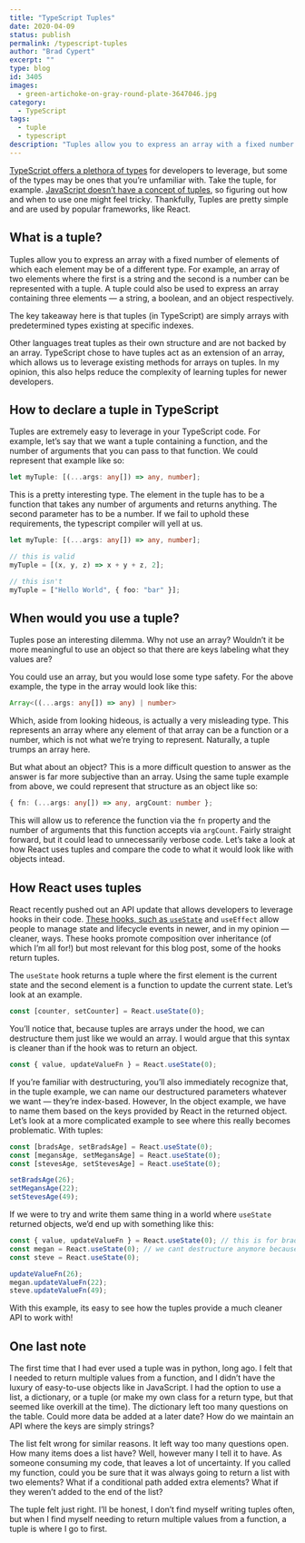 ```yaml
---
title: "TypeScript Tuples"
date: 2020-04-09
status: publish
permalink: /typescript-tuples
author: "Brad Cypert"
excerpt: ""
type: blog
id: 3405
images:
  - green-artichoke-on-gray-round-plate-3647046.jpg
category:
  - TypeScript
tags:
  - tuple
  - typescript
description: "Tuples allow you to express an array with a fixed number of elements of which each element may be of a different type. The key takeaway here is that tuples (in TypeScript) are simply arrays with predetermined types existing at specific indexes."
---
```


[TypeScript offers a plethora of types](https://www.typescriptlang.org/docs/handbook/basic-types.html) for developers to leverage, but some of the types may be ones that you’re unfamiliar with. Take the tuple, for example. [JavaScript doesn’t have a concept of tuples](https://stackoverflow.com/questions/4512405/javascript-variable-assignments-from-tuples), so figuring out how and when to use one might feel tricky. Thankfully, Tuples are pretty simple and are used by popular frameworks, like React.

## What is a tuple?

Tuples allow you to express an array with a fixed number of elements of which each element may be of a different type. For example, an array of two elements where the first is a string and the second is a number can be represented with a tuple. A tuple could also be used to express an array containing three elements — a string, a boolean, and an object respectively.

The key takeaway here is that tuples (in TypeScript) are simply arrays with predetermined types existing at specific indexes.

Other languages treat tuples as their own structure and are not backed by an array. TypeScript chose to have tuples act as an extension of an array, which allows us to leverage existing methods for arrays on tuples. In my opinion, this also helps reduce the complexity of learning tuples for newer developers.

## How to declare a tuple in TypeScript

Tuples are extremely easy to leverage in your TypeScript code. For example, let’s say that we want a tuple containing a function, and the number of arguments that you can pass to that function. We could represent that example like so:

```typescript
let myTuple: [(...args: any[]) => any, number];
```

This is a pretty interesting type. The element in the tuple has to be a function that takes any number of arguments and returns anything. The second parameter has to be a number. If we fail to uphold these requirements, the typescript compiler will yell at us.

```typescript
let myTuple: [(...args: any[]) => any, number];

// this is valid
myTuple = [(x, y, z) => x + y + z, 2];

// this isn't
myTuple = ["Hello World", { foo: "bar" }];
```

## When would you use a tuple?

Tuples pose an interesting dilemma. Why not use an array? Wouldn’t it be more meaningful to use an object so that there are keys labeling what they values are?

You could use an array, but you would lose some type safety. For the above example, the type in the array would look like this:

```typescript
Array<((...args: any[]) => any) | number>
```

Which, aside from looking hideous, is actually a very misleading type. This represents an array where any element of that array can be a function or a number, which is not what we’re trying to represent. Naturally, a tuple trumps an array here.

But what about an object? This is a more difficult question to answer as the answer is far more subjective than an array. Using the same tuple example from above, we could represent that structure as an object like so:

```typescript
{ fn: (...args: any[]) => any, argCount: number };
```

This will allow us to reference the function via the `fn` property and the number of arguments that this function accepts via `argCount`. Fairly straight forward, but it could lead to unnecessarily verbose code. Let’s take a look at how React uses tuples and compare the code to what it would look like with objects intead.

## How React uses tuples

React recently pushed out an API update that allows developers to leverage hooks in their code. [These hooks, such as `useState`](https://reactjs.org/docs/hooks-state.html) and `useEffect` allow people to manage state and lifecycle events in newer, and in my opinion — cleaner, ways. These hooks promote composition over inheritance (of which I’m all for!) but most relevant for this blog post, some of the hooks return tuples.

The `useState` hook returns a tuple where the first element is the current state and the second element is a function to update the current state. Let’s look at an example.

```typescript
const [counter, setCounter] = React.useState(0);
```

You’ll notice that, because tuples are arrays under the hood, we can destructure them just like we would an array. I would argue that this syntax is cleaner than if the hook was to return an object.

```typescript
const { value, updateValueFn } = React.useState(0);
```

If you’re familiar with destructuring, you’ll also immediately recognize that, in the tuple example, we can name our destructured parameters whatever we want — they’re index-based. However, In the object example, we have to name them based on the keys provided by React in the returned object. Let’s look at a more complicated example to see where this really becomes problematic. With tuples:

```typescript
const [bradsAge, setBradsAge] = React.useState(0);
const [megansAge, setMegansAge] = React.useState(0);
const [stevesAge, setStevesAge] = React.useState(0);

setBradsAge(26);
setMegansAge(22);
setStevesAge(49);
```

If we were to try and write them same thing in a world where `useState` returned objects, we’d end up with something like this:

```typescript
const { value, updateValueFn } = React.useState(0); // this is for brad
const megan = React.useState(0); // we cant destructure anymore because we've already defined those consts
const steve = React.useState(0);

updateValueFn(26);
megan.updateValueFn(22);
steve.updateValueFn(49);
```

With this example, its easy to see how the tuples provide a much cleaner API to work with!

## One last note

The first time that I had ever used a tuple was in python, long ago. I felt that I needed to return multiple values from a function, and I didn’t have the luxury of easy-to-use objects like in JavaScript. I had the option to use a list, a dictionary, or a tuple (or make my own class for a return type, but that seemed like overkill at the time). The dictionary left too many questions on the table. Could more data be added at a later date? How do we maintain an API where the keys are simply strings?

The list felt wrong for similar reasons. It left way too many questions open. How many items does a list have? Well, however many I tell it to have. As someone consuming my code, that leaves a lot of uncertainty. If you called my function, could you be sure that it was always going to return a list with two elements? What if a conditional path added extra elements? What if they weren’t added to the end of the list?

The tuple felt just right. I’ll be honest, I don’t find myself writing tuples often, but when I find myself needing to return multiple values from a function, a tuple is where I go to first.
